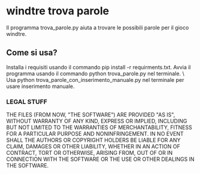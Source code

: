 # windtre trova parole
Il programma trova_parole.py aiuta a trovare le possibili parole per il gioco windtre.

## Come si usa?
Installa i requisiti usando il commando pip install -r requirments.txt. Avvia il programma usando il commando python trova_parole.py nel terminale. \\
Usa python trova_parole_con_inserimento_manuale.py nel terminale per usare inserimento manuale.

### LEGAL STUFF

THE FILES (FROM NOW, "THE SOFTWARE") ARE PROVIDED "AS IS", WITHOUT WARRANTY OF ANY KIND, EXPRESS OR IMPLIED, INCLUDING BUT NOT LIMITED TO THE WARRANTIES OF MERCHANTABILITY,
FITNESS FOR A PARTICULAR PURPOSE AND NONINFRINGEMENT. IN NO EVENT SHALL THE AUTHORS OR COPYRIGHT HOLDERS BE LIABLE FOR ANY CLAIM, DAMAGES OR OTHER LIABILITY,
WHETHER IN AN ACTION OF CONTRACT, TORT OR OTHERWISE, ARISING FROM, OUT OF OR IN CONNECTION WITH THE SOFTWARE OR THE USE OR OTHER DEALINGS IN THE SOFTWARE.
